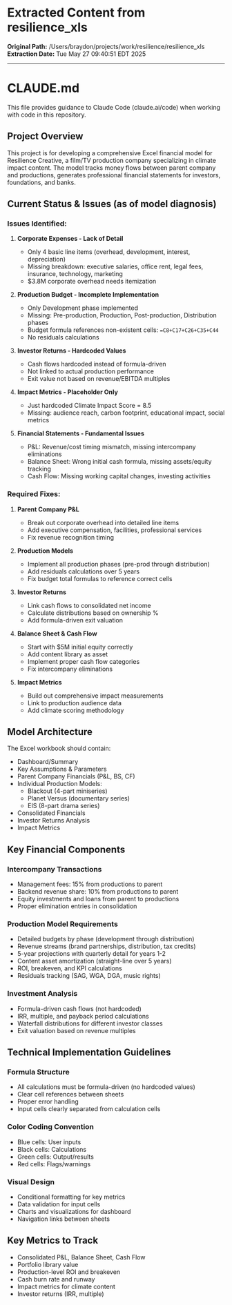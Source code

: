 # Extracted Content from resilience_xls

**Original Path:** /Users/braydon/projects/work/resilience/resilience_xls
**Extraction Date:** Tue May 27 09:40:51 EDT 2025

---

# CLAUDE.md

This file provides guidance to Claude Code (claude.ai/code) when working with code in this repository.

## Project Overview
This project is for developing a comprehensive Excel financial model for Resilience Creative, a film/TV production company specializing in climate impact content. The model tracks money flows between parent company and productions, generates professional financial statements for investors, foundations, and banks.

## Current Status & Issues (as of model diagnosis)

### Issues Identified:

1. **Corporate Expenses - Lack of Detail**
   - Only 4 basic line items (overhead, development, interest, depreciation)
   - Missing breakdown: executive salaries, office rent, legal fees, insurance, technology, marketing
   - $3.8M corporate overhead needs itemization

2. **Production Budget - Incomplete Implementation**
   - Only Development phase implemented
   - Missing: Pre-production, Production, Post-production, Distribution phases
   - Budget formula references non-existent cells: `=C8+C17+C26+C35+C44`
   - No residuals calculations

3. **Investor Returns - Hardcoded Values**
   - Cash flows hardcoded instead of formula-driven
   - Not linked to actual production performance
   - Exit value not based on revenue/EBITDA multiples

4. **Impact Metrics - Placeholder Only**
   - Just hardcoded Climate Impact Score = 8.5
   - Missing: audience reach, carbon footprint, educational impact, social metrics

5. **Financial Statements - Fundamental Issues**
   - P&L: Revenue/cost timing mismatch, missing intercompany eliminations
   - Balance Sheet: Wrong initial cash formula, missing assets/equity tracking
   - Cash Flow: Missing working capital changes, investing activities

### Required Fixes:

1. **Parent Company P&L**
   - Break out corporate overhead into detailed line items
   - Add executive compensation, facilities, professional services
   - Fix revenue recognition timing

2. **Production Models**
   - Implement all production phases (pre-prod through distribution)
   - Add residuals calculations over 5 years
   - Fix budget total formulas to reference correct cells

3. **Investor Returns**
   - Link cash flows to consolidated net income
   - Calculate distributions based on ownership %
   - Add formula-driven exit valuation

4. **Balance Sheet & Cash Flow**
   - Start with $5M initial equity correctly
   - Add content library as asset
   - Implement proper cash flow categories
   - Fix intercompany eliminations

5. **Impact Metrics**
   - Build out comprehensive impact measurements
   - Link to production audience data
   - Add climate scoring methodology

## Model Architecture
The Excel workbook should contain:
- Dashboard/Summary
- Key Assumptions & Parameters
- Parent Company Financials (P&L, BS, CF)
- Individual Production Models:
  - Blackout (4-part miniseries)
  - Planet Versus (documentary series)
  - EIS (8-part drama series)
- Consolidated Financials
- Investor Returns Analysis
- Impact Metrics

## Key Financial Components

### Intercompany Transactions
- Management fees: 15% from productions to parent
- Backend revenue share: 10% from productions to parent
- Equity investments and loans from parent to productions
- Proper elimination entries in consolidation

### Production Model Requirements
- Detailed budgets by phase (development through distribution)
- Revenue streams (brand partnerships, distribution, tax credits)
- 5-year projections with quarterly detail for years 1-2
- Content asset amortization (straight-line over 5 years)
- ROI, breakeven, and KPI calculations
- Residuals tracking (SAG, WGA, DGA, music rights)

### Investment Analysis
- Formula-driven cash flows (not hardcoded)
- IRR, multiple, and payback period calculations
- Waterfall distributions for different investor classes
- Exit valuation based on revenue multiples

## Technical Implementation Guidelines

### Formula Structure
- All calculations must be formula-driven (no hardcoded values)
- Clear cell references between sheets
- Proper error handling
- Input cells clearly separated from calculation cells

### Color Coding Convention
- Blue cells: User inputs
- Black cells: Calculations
- Green cells: Output/results
- Red cells: Flags/warnings

### Visual Design
- Conditional formatting for key metrics
- Data validation for input cells
- Charts and visualizations for dashboard
- Navigation links between sheets

## Key Metrics to Track
- Consolidated P&L, Balance Sheet, Cash Flow
- Portfolio library value
- Production-level ROI and breakeven
- Cash burn rate and runway
- Impact metrics for climate content
- Investor returns (IRR, multiple)